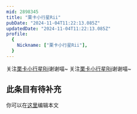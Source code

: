 ```yaml
---
mid: 2898345
title: "栗卡小行星Rii"
pubDate: "2024-11-04T11:22:13.085Z"
updatedDate: "2024-11-04T11:22:13.085Z"
profile:
  {
    Nickname: ["栗卡小行星Rii"],
  }
---
```


关注[栗卡小行星Rii](https://space.bilibili.com/2898345)谢谢喵~ 关注[栗卡小行星Rii](https://space.bilibili.com/2898345)谢谢喵~

## 此条目有待补充
你可以在[这里](https://github.com/Yuhanawa/VTuber.ICU/edit/master/src/content/v/栗卡小行星Rii/index.md)编辑本文
